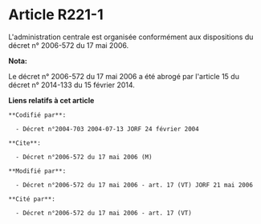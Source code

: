 # Article R221-1

L'administration centrale est organisée conformément aux dispositions du décret n° 2006-572 du 17 mai 2006.

**Nota:**

Le décret n° 2006-572 du 17 mai 2006 a été abrogé par l'article 15 du décret n° 2014-133 du 15 février 2014.

**Liens relatifs à cet article**

	**Codifié par**:

	  - Décret n°2004-703 2004-07-13 JORF 24 février 2004

	**Cite**:

	  - Décret n°2006-572 du 17 mai 2006 (M)

	**Modifié par**:

	  - Décret n°2006-572 du 17 mai 2006 - art. 17 (VT) JORF 21 mai 2006

	**Cité par**:

	  - Décret n°2006-572 du 17 mai 2006 - art. 17 (VT)
